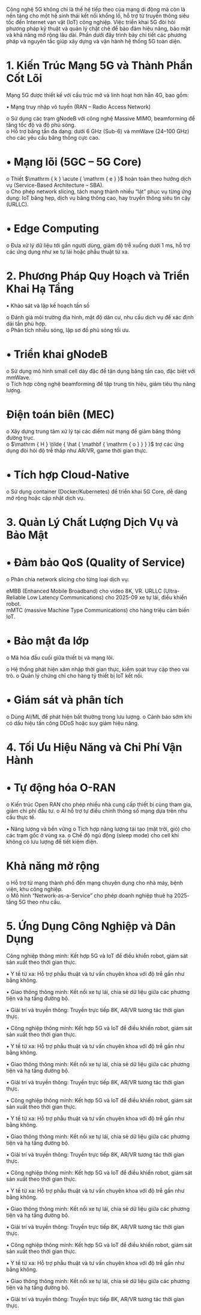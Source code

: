 

Công nghệ 5G không chỉ là thế hệ tiếp theo của mạng di động mà còn là nền tảng cho một hệ sinh thái kết nối khổng lồ, hỗ trợ từ truyền thông siêu tốc đến Internet vạn vật (IoT) công nghiệp. Việc triển khai 5G đòi hỏi phương pháp kỹ thuật và quản lý chặt chẽ để bảo đảm hiệu năng, bảo mật và khả năng mở rộng lâu dài. Phần dưới đây trình bày chi tiết các phương pháp và nguyên tắc giúp xây dựng và vận hành hệ thống 5G toàn diện.

# 1. Kiến Trúc Mạng 5G và Thành Phần Cốt Lõi

Mạng 5G được thiết kế với cấu trúc mở và linh hoạt hơn hẳn 4G, bao gồm:

• Mạng truy nhập vô tuyến (RAN – Radio Access Network)

o Sử dụng các trạm gNodeB với công nghệ Massive MIMO, beamforming để tăng tốc độ và độ phủ sóng.   
o Hỗ trợ băng tần đa dạng: dưới 6 GHz (Sub-6) và mmWave (24–100 GHz) cho các yêu cầu băng thông cực cao.

# • Mạng lõi (5GC – 5G Core)

o Thiết $\mathrm { k } \acute { \mathrm { e } }$ hoàn toàn theo hướng dịch vụ (Service-Based Architecture – SBA).   
o Cho phép network slicing, tách mạng thành nhiều “lát” phục vụ từng ứng dụng: IoT băng hẹp, dịch vụ băng thông cao, hay truyền thông siêu tin cậy (URLLC).

# • Edge Computing

o Đưa xử lý dữ liệu tới gần người dùng, giảm độ trễ xuống dưới 1 ms, hỗ trợ các ứng dụng như xe tự lái hoặc phẫu thuật từ xa.

# 2. Phương Pháp Quy Hoạch và Triển Khai Hạ Tầng

• Khảo sát và lập kế hoạch tần số



o Đánh giá môi trường địa hình, mật độ dân cư, nhu cầu dịch vụ để xác định dải tần phù hợp.   
o Phân tích nhiễu sóng, lập sơ đồ phủ sóng tối ưu.

# • Triển khai gNodeB

o Sử dụng mô hình small cell dày đặc để tận dụng băng tần cao, đặc biệt với mmWave.   
o Tích hợp công nghệ beamforming để tập trung tín hiệu, giảm tiêu thụ năng lượng.

# Điện toán biên (MEC)

o Xây dựng trung tâm xử lý tại các điểm nút mạng để giảm băng thông đường trục.   
o $\mathrm { H } \tilde { \hat { \mathbf { \mathrm { o } } } }$ trợ các ứng dụng đòi hỏi độ trễ thấp như AR/VR, game thời gian thực.

# • Tích hợp Cloud-Native

o Sử dụng container (Docker/Kubernetes) để triển khai 5G Core, dễ dàng mở rộng hoặc cập nhật dịch vụ.

# 3. Quản Lý Chất Lượng Dịch Vụ và Bảo Mật

# • Đảm bảo QoS (Quality of Service)

o Phân chia network slicing cho từng loại dịch vụ:

eMBB (Enhanced Mobile Broadband) cho video 8K, VR. URLLC (Ultra-Reliable Low Latency Communications) cho 2025-09 xe tự lái, điều khiển robot.   
mMTC (massive Machine Type Communications) cho hàng triệu cảm biến IoT.

# • Bảo mật đa lớp

o Mã hóa đầu cuối giữa thiết bị và mạng lõi.



o Hệ thống phát hiện xâm nhập thời gian thực, kiểm soát truy cập theo vai trò. o Quản lý chứng chỉ cho hàng tỷ thiết bị IoT kết nối.

# • Giám sát và phân tích

o Dùng AI/ML để phát hiện bất thường trong lưu lượng. o Cảnh báo sớm khi có dấu hiệu tấn công DDoS hoặc suy giảm hiệu năng.

# 4. Tối Ưu Hiệu Năng và Chi Phí Vận Hành

# • Tự động hóa O-RAN

o Kiến trúc Open RAN cho phép nhiều nhà cung cấp thiết bị cùng tham gia, giảm chi phí đầu tư. o AI hỗ trợ tự điều chỉnh thông số mạng dựa trên nhu cầu thực tế.

• Năng lượng và bền vững o Tích hợp năng lượng tái tạo (mặt trời, gió) cho các trạm gốc ở vùng xa. o Chế độ ngủ động (sleep mode) cho cell khi không có lưu lượng để tiết kiệm điện.

# Khả năng mở rộng

o Hỗ trợ từ mạng thành phố đến mạng chuyên dụng cho nhà máy, bệnh viện, khu công nghiệp.   
o Mô hình “Network-as-a-Service” cho phép doanh nghiệp thuê hạ 2025- tầng 5G theo nhu cầu.

# 5. Ứng Dụng Công Nghiệp và Dân Dụng



Công nghiệp thông minh: Kết hợp 5G và IoT để điều khiển robot, giám sát sản xuất theo thời gian thực.

• Y tế từ xa: Hỗ trợ phẫu thuật và tư vấn chuyên khoa với độ trễ gần như bằng không.

• Giao thông thông minh: Kết nối xe tự lái, chia sẻ dữ liệu giữa các phương tiện và hạ tầng đường bộ.

• Giải trí và truyền thông: Truyền trực tiếp 8K, AR/VR tương tác thời gian thực.

• Công nghiệp thông minh: Kết hợp 5G và IoT để điều khiển robot, giám sát sản xuất theo thời gian thực.

• Y tế từ xa: Hỗ trợ phẫu thuật và tư vấn chuyên khoa với độ trễ gần như bằng không.

• Giao thông thông minh: Kết nối xe tự lái, chia sẻ dữ liệu giữa các phương tiện và hạ tầng đường bộ.

• Giải trí và truyền thông: Truyền trực tiếp 8K, AR/VR tương tác thời gian thực.

• Công nghiệp thông minh: Kết hợp 5G và IoT để điều khiển robot, giám sát sản xuất theo thời gian thực.

• Y tế từ xa: Hỗ trợ phẫu thuật và tư vấn chuyên khoa với độ trễ gần như bằng không.

• Giao thông thông minh: Kết nối xe tự lái, chia sẻ dữ liệu giữa các phương tiện và hạ tầng đường bộ.

• Giải trí và truyền thông: Truyền trực tiếp 8K, AR/VR tương tác thời gian thực.

• Công nghiệp thông minh: Kết hợp 5G và IoT để điều khiển robot, giám sát sản xuất theo thời gian thực.



• Y tế từ xa: Hỗ trợ phẫu thuật và tư vấn chuyên khoa với độ trễ gần như bằng không.

• Giao thông thông minh: Kết nối xe tự lái, chia sẻ dữ liệu giữa các phương tiện và hạ tầng đường bộ.

• Giải trí và truyền thông: Truyền trực tiếp 8K, AR/VR tương tác thời gian thực.

• Công nghiệp thông minh: Kết hợp 5G và IoT để điều khiển robot, giám sát sản xuất theo thời gian thực.

• Y tế từ xa: Hỗ trợ phẫu thuật và tư vấn chuyên khoa với độ trễ gần như bằng không.

• Giao thông thông minh: Kết nối xe tự lái, chia sẻ dữ liệu giữa các phương tiện và hạ tầng đường bộ.

• Giải trí và truyền thông: Truyền trực tiếp 8K, AR/VR tương tác thời gian thực.
